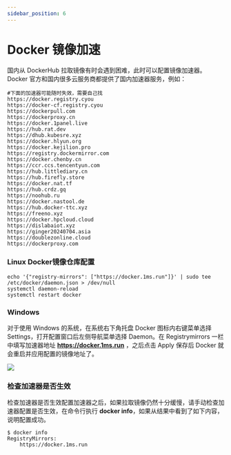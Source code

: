 ```yaml
---
sidebar_position: 6
---
```

# Docker 镜像加速

国内从 DockerHub 拉取镜像有时会遇到困难，此时可以配置镜像加速器。Docker 官方和国内很多云服务商都提供了国内加速器服务，例如：


```
#下面的加速器可能随时失效，需要自己找
https://docker.registry.cyou
https://docker-cf.registry.cyou
https://dockerpull.com
https://dockerproxy.cn
https://docker.1panel.live
https://hub.rat.dev
https://dhub.kubesre.xyz
https://docker.hlyun.org
https://docker.kejilion.pro
https://registry.dockermirror.com
https://docker.chenby.cn
https://ccr.ccs.tencentyun.com
https://hub.littlediary.cn
https://hub.firefly.store
https://docker.nat.tf
https://hub.crdz.gq
https://noohub.ru
https://docker.nastool.de
https://hub.docker-ttc.xyz
https://freeno.xyz
https://docker.hpcloud.cloud
https://dislabaiot.xyz
https://ginger20240704.asia
https://doublezonline.cloud
https://dockerproxy.com
```


### Linux Docker镜像仓库配置
``` 
echo '{"registry-mirrors": ["https://docker.1ms.run"]}' | sudo tee /etc/docker/daemon.json > /dev/null
systemctl daemon-reload
systemctl restart docker
```
### Windows

对于使用 Windows  的系统，在系统右下角托盘 Docker 图标内右键菜单选择 Settings，打开配置窗口后左侧导航菜单选择 Daemon。在 Registrymirrors 一栏中填写加速器地址 **https://docker.1ms.run** ，之后点击 Apply 保存后 Docker 就会重启并应用配置的镜像地址了。

![](https://www.runoob.com/wp-content/uploads/2019/10/38507F68-E30F-4CCA-AE9D-9E9EEF60EC83.jpg)

### 检查加速器是否生效

检查加速器是否生效配置加速器之后，如果拉取镜像仍然十分缓慢，请手动检查加速器配置是否生效，在命令行执行 **docker info**，如果从结果中看到了如下内容，说明配置成功。

```
$ docker info
RegistryMirrors:
    https://docker.1ms.run
```
